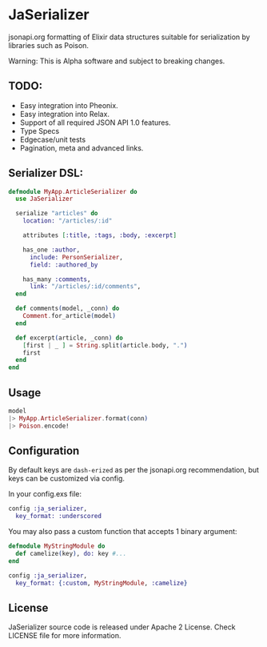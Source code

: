 JaSerializer
============

jsonapi.org formatting of Elixir data structures suitable for serialization by
libraries such as Poison.

Warning: This is Alpha software and subject to breaking changes.

## TODO:

* Easy integration into Pheonix.
* Easy integration into Relax.
* Support of all required JSON API 1.0 features.
* Type Specs
* Edgecase/unit tests
* Pagination, meta and advanced links.

## Serializer DSL:

```elixir
defmodule MyApp.ArticleSerializer do
  use JaSerializer

  serialize "articles" do
    location: "/articles/:id"

    attributes [:title, :tags, :body, :excerpt]

    has_one :author,
      include: PersonSerializer,
      field: :authored_by

    has_many :comments,
      link: "/articles/:id/comments",
  end

  def comments(model, _conn) do
    Comment.for_article(model)
  end

  def excerpt(article, _conn) do
    [first | _ ] = String.split(article.body, ".")
    first
  end
end
```

## Usage

```elixir
model
|> MyApp.ArticleSerializer.format(conn)
|> Poison.encode!
```

## Configuration

By default keys are `dash-erized` as per the jsonapi.org recommendation, but
keys can be customized via config.

In your config.exs file:

```elixir
config :ja_serializer,
  key_format: :underscored
```

You may also pass a custom function that accepts 1 binary argument:

```elixir
defmodule MyStringModule do
  def camelize(key), do: key #...
end

config :ja_serializer,
  key_format: {:custom, MyStringModule, :camelize}
```

## License

JaSerializer source code is released under Apache 2 License. Check LICENSE file for more information.
